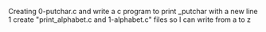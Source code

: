 Creating 0-putchar.c and write a c program to print _putchar with a new line
1
create "print_alphabet.c and 1-alphabet.c" files so I can write from a to z

